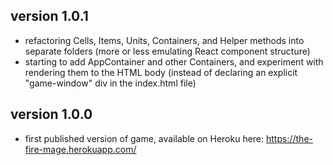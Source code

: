 



## version 1.0.1

* refactoring Cells, Items, Units, Containers, and Helper methods into separate folders (more or less emulating React component structure)
* starting to add AppContainer and other Containers, and experiment with rendering them to the HTML body (instead of declaring an explicit "game-window" div in the index.html file)



## version 1.0.0

* first published version of game, available on Heroku here: https://the-fire-mage.herokuapp.com/